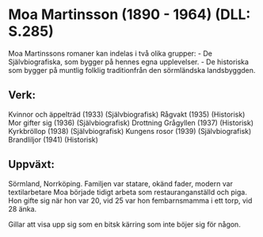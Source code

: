 # Moa Martinsson (1890 - 1964) (DLL: S.285)
Moa Martinssons romaner kan indelas i två olika grupper:
    - De Självbiografiska, som bygger på hennes egna upplevelser.
    - De historiska som bygger på muntlig folklig traditionfrån den sörmländska landsbyggden.

## Verk:
Kvinnor och äppelträd (1933)	(Självbiografisk)
Rågvakt (1935)			(Historisk)
Mor gifter sig (1936)		(Självbiografisk)
Drottning Grågyllen (1937)	(Historisk)
Kyrkbröllop (1938)		(Självbiografisk)
Kungens rosor (1939)		(Självbiografisk)
Brandliljor (1941)		(Historisk)

## Uppväxt:
Sörmland, Norrköping. Familjen var statare, okänd fader, modern var textilarbetare
Moa började tidigt arbeta som restauranganställd och piga.
Hon gifte sig när hon var 20, vid 25 var hon fembarnsmamma i ett torp, vid 28 änka.


Gillar att visa upp sig som en bitsk kärring som inte böjer sig för någon.
